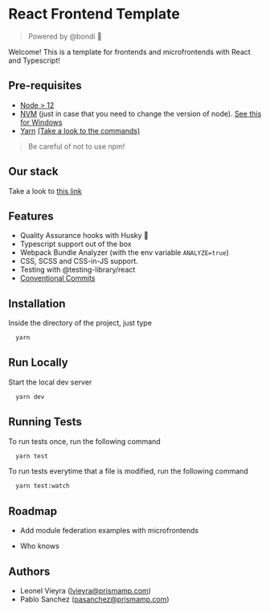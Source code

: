 
# React Frontend Template

> Powered by @bondi 🚌

Welcome! This is a template for frontends and microfrontends with React and Typescript!


## Pre-requisites

- [Node > 12](https://nodejs.org/en/)
- [NVM](https://github.com/nvm-sh/nvm) (just in case that you need to change the version of node). [See this for Windows](https://github.com/coreybutler/nvm-windows)
- [Yarn](https://yarnpkg.com/) [(Take a look to the commands)](https://classic.yarnpkg.com/en/docs/migrating-from-npm/)

> Be careful of not to use npm!


## Our stack

Take a look to [this link](https://dzvgcbyjflpn7.cloudfront.net/docs/referential-architecture/web-and-ui/libraries-and-frameworks)
  
## Features

- Quality Assurance hooks with Husky 🐶
- Typescript support out of the box
- Webpack Bundle Analyzer (with the env variable `ANALYZE=true`)
- CSS, SCSS and CSS-in-JS support.
- Testing with @testing-library/react
- [Conventional Commits](https://www.conventionalcommits.org/en/v1.0.0/)
## Installation

Inside the directory of the project, just type

```bash
  yarn
```
    

## Run Locally

Start the local dev server

```bash
  yarn dev
```

  
## Running Tests

To run tests once, run the following command

```bash
  yarn test
```

To run tests everytime that a file is modified, run the following command 
```bash
  yarn test:watch
```
## Roadmap

- Add module federation examples with microfrontends

- Who knows

  
## Authors

- Leonel Vieyra (lvieyra@prismamp.com)
- Pablo Sanchez (pasanchez@prismamp.com)

  
